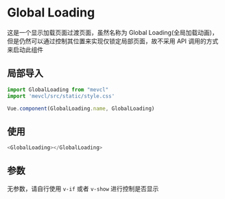 # Global Loading
这是一个显示加载页面过渡页面，虽然名称为 Global Loading(全局加载动画)，但是仍然可以通过控制其位置来实现仅锁定局部页面，故不采用 API 调用的方式来启动此组件

## 局部导入
```js
import GlobalLoading from "mevcl"
import 'mevcl/src/static/style.css'

Vue.component(GlobalLoading.name, GlobalLoading)
```

## 使用
```js
<GlobalLoading></GlobalLoading>
```

## 参数

无参数，请自行使用 `v-if` 或者 `v-show` 进行控制是否显示

